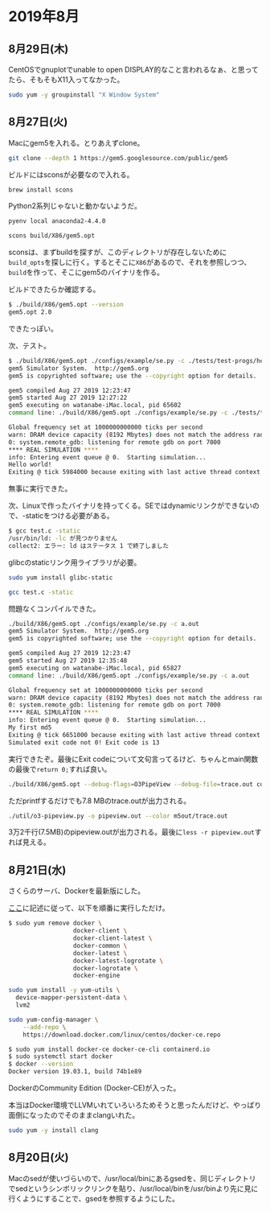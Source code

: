 # 2019年8月

## 8月29日(木)

CentOSでgnuplotでunable to open DISPLAY的なこと言われるなぁ、と思ってたら、そもそもX11入ってなかった。

```sh
sudo yum -y groupinstall "X Window System"
```

## 8月27日(火)

Macにgem5を入れる。とりあえずclone。

```sh
git clone --depth 1 https://gem5.googlesource.com/public/gem5 
```

ビルドにはsconsが必要なので入れる。

```sh
brew install scons
```

Python2系列じゃないと動かないようだ。

```sh
pyenv local anaconda2-4.4.0
```

```sh
scons build/X86/gem5.opt
```

sconsは、まずbuildを探すが、このディレクトリが存在しないために`build_opts`を探しに行く。するとそこに`X86`があるので、それを参照しつつ、`build`を作って、そこにgem5のバイナリを作る。

ビルドできたらか確認する。

```sh
$ ./build/X86/gem5.opt --version
gem5.opt 2.0
```

できたっぽい。

次、テスト。

```sh
$ ./build/X86/gem5.opt ./configs/example/se.py -c ./tests/test-progs/hello/bin/x86/linux/hello
gem5 Simulator System.  http://gem5.org
gem5 is copyrighted software; use the --copyright option for details.

gem5 compiled Aug 27 2019 12:23:47
gem5 started Aug 27 2019 12:27:22
gem5 executing on watanabe-iMac.local, pid 65602
command line: ./build/X86/gem5.opt ./configs/example/se.py -c ./tests/test-progs/hello/bin/x86/linux/hello

Global frequency set at 1000000000000 ticks per second
warn: DRAM device capacity (8192 Mbytes) does not match the address range assigned (512 Mbytes)
0: system.remote_gdb: listening for remote gdb on port 7000
**** REAL SIMULATION ****
info: Entering event queue @ 0.  Starting simulation...
Hello world!
Exiting @ tick 5984000 because exiting with last active thread context
```

無事に実行できた。

次、Linuxで作ったバイナリを持ってくる。SEではdynamicリンクができないので、-staticをつける必要がある。

```sh
$ gcc test.c -static
/usr/bin/ld: -lc が見つかりません
collect2: エラー: ld はステータス 1 で終了しました
```

glibcのstaticリンク用ライブラリが必要。

```sh
sudo yum install glibc-static
```

```sh
gcc test.c -static
```

問題なくコンパイルできた。

```sh
./build/X86/gem5.opt ./configs/example/se.py -c a.out
gem5 Simulator System.  http://gem5.org
gem5 is copyrighted software; use the --copyright option for details.

gem5 compiled Aug 27 2019 12:23:47
gem5 started Aug 27 2019 12:35:48
gem5 executing on watanabe-iMac.local, pid 65827
command line: ./build/X86/gem5.opt ./configs/example/se.py -c a.out

Global frequency set at 1000000000000 ticks per second
warn: DRAM device capacity (8192 Mbytes) does not match the address range assigned (512 Mbytes)
0: system.remote_gdb: listening for remote gdb on port 7000
**** REAL SIMULATION ****
info: Entering event queue @ 0.  Starting simulation...
My first md5
Exiting @ tick 6651000 because exiting with last active thread context
Simulated exit code not 0! Exit code is 13
```

実行できたぞ。最後にExit codeについて文句言ってるけど、ちゃんとmain関数の最後で`return 0;`すれば良い。


```sh
./build/X86/gem5.opt --debug-flags=O3PipeView --debug-file=trace.out configs/example/se.py --cpu-type=DerivO3CPU --caches -c ./a.out
```

ただprintfするだけでも7.8 MBのtrace.outが出力される。

```sh
./util/o3-pipeview.py -o pipeview.out --color m5out/trace.out
```

3万2千行(7.5MB)のpipeview.outが出力される。最後に`less -r pipeview.out`すれば見える。

## 8月21日(水)

さくらのサーバ、Dockerを最新版にした。

[ここ](https://docs.docker.com/install/linux/docker-ce/centos/)に記述に従って、以下を順番に実行しただけ。

```sh
$ sudo yum remove docker \
                  docker-client \
                  docker-client-latest \
                  docker-common \
                  docker-latest \
                  docker-latest-logrotate \
                  docker-logrotate \
                  docker-engine
```

```sh
sudo yum install -y yum-utils \
  device-mapper-persistent-data \
  lvm2
```

```sh
sudo yum-config-manager \
    --add-repo \
    https://download.docker.com/linux/centos/docker-ce.repo
```

```sh
$ sudo yum install docker-ce docker-ce-cli containerd.io
$ sudo systemctl start docker
$ docker --version
Docker version 19.03.1, build 74b1e89
```

DockerのCommunity Edition (Docker-CE)が入った。

本当はDocker環境でLLVMいれていろいろためそうと思ったんだけど、やっぱり面倒になったのでそのままclangいれた。

```sh
sudo yum -y install clang
```

## 8月20日(火)

Macのsedが使いづらいので、/usr/local/binにあるgsedを、同じディレクトリでsedというシンボリックリンクを貼り、/usr/local/binを/usr/binより先に見に行くようにすることで、gsedを参照するようにした。
